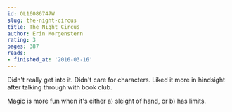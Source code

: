 ```yaml
---
id: OL16086747W
slug: the-night-circus
title: The Night Circus
author: Erin Morgenstern
rating: 3
pages: 387
reads:
- finished_at: '2016-03-16'
---
```

Didn't really get into it. Didn't care for characters. Liked it more in hindsight after talking through with book club.

Magic is more fun when it's either a) sleight of hand, or b) has limits.
